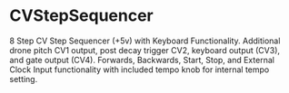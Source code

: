 # CVStepSequencer
8 Step CV Step Sequencer (+5v) with Keyboard Functionality. Additional drone pitch CV1 output, post decay trigger CV2, keyboard output (CV3), and gate output (CV4). Forwards, Backwards, Start, Stop, and External Clock Input functionality with included tempo knob for internal tempo setting.

